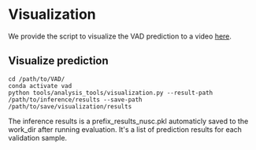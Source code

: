 # Visualization

We provide the script to visualize the VAD prediction to a video [here](tools/analysis_tools/vad_vis_video.py).

## Visualize prediction

```shell
cd /path/to/VAD/
conda activate vad
python tools/analysis_tools/visualization.py --result-path /path/to/inference/results --save-path /path/to/save/visualization/results
```

The inference results is a prefix_results_nusc.pkl automaticly saved to the work_dir after running evaluation. It's a list of prediction results for each validation sample.
